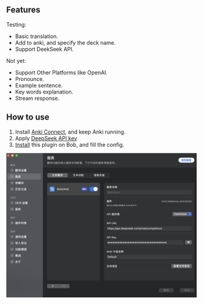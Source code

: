 ## Features
Testing:
- Basic translation.
- Add to anki, and specify the deck name.
- Support DeekSeek API.

Not yet:
- Support Other Platforms like OpenAI.
- Pronounce.
- Example sentence.
- Key words explanation.
- Stream response.

## How to use
1. Install [Anki Connect](https://git.foosoft.net/alex/anki-connect), and keep Anki running.
2. Apply [DeepSeek API key](https://platform.deepseek.com)
3. [Install](https://bobtranslate.com/guide/advance/plugin.html) this plugin on Bob, and fill the config.

![Example](assets/example.png)